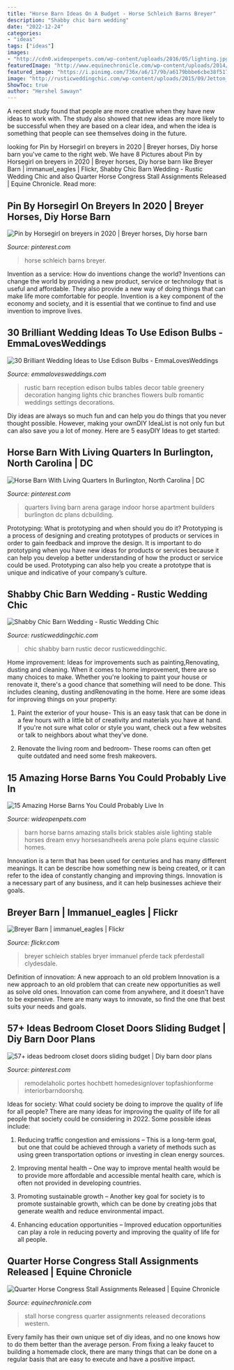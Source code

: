 ```yaml
---
title: "Horse Barn Ideas On A Budget - Horse Schleich Barns Breyer"
description: "Shabby chic barn wedding"
date: "2022-12-24"
categories:
- "ideas"
tags: ["ideas"]
images:
- "http://cdn0.wideopenpets.com/wp-content/uploads/2016/05/lighting.jpg"
featuredImage: "http://www.equinechronicle.com/wp-content/uploads/2014/09/IMG_8700.jpg"
featured_image: "https://i.pinimg.com/736x/a6/17/9b/a6179bbbe6cbe38f517bf78672ea1f91.jpg"
image: "http://rusticweddingchic.com/wp-content/uploads/2015/09/Jetton_Phelps_Tracy_Burch_Photography_Phelps49of130_low.jpg"
ShowToc: true
author: "Hershel Sawayn"
---
```



A recent study found that people are more creative when they have new ideas to work with. The study also showed that new ideas are more likely to be successful when they are based on a clear idea, and when the idea is something that people can see themselves doing in the future.

	

		
looking for Pin by Horsegirl on breyers in 2020 | Breyer horses, Diy horse barn you've came to the right web. We have 8 Pictures about Pin by Horsegirl on breyers in 2020 | Breyer horses, Diy horse barn like Breyer Barn | immanuel_eagles | Flickr, Shabby Chic Barn Wedding - Rustic Wedding Chic and also Quarter Horse Congress Stall Assignments Released | Equine Chronicle. Read more:
		
    
## Pin By Horsegirl On Breyers In 2020 | Breyer Horses, Diy Horse Barn

<img loading=lazy src="https://i.pinimg.com/736x/a6/17/9b/a6179bbbe6cbe38f517bf78672ea1f91.jpg" onerror="this.onerror=null;this.src='https://tse4.mm.bing.net/th?id=OIP.LjuPVBI9g-Nn00-oyr-WjAHaE4&amp;pid=15.1';" alt="Pin by Horsegirl on breyers in 2020 | Breyer horses, Diy horse barn">

_Source: pinterest.com_

>horse schleich barns breyer. 

	

Invention as a service: How do inventions change the world?
Inventions can change the world by providing a new product, service or technology that is useful and affordable. They also provide a new way of doing things that can make life more comfortable for people. Invention is a key component of the economy and society, and it is essential that we continue to find and use invention to improve lives.

    
## 30 Brilliant Wedding Ideas To Use Edison Bulbs - EmmaLovesWeddings

<img loading=lazy src="https://emmalovesweddings.com/wp-content/uploads/2017/10/chic-rustic-wedding-reception-ideas-with-greenery-and-edison-bulbs.jpg" onerror="this.onerror=null;this.src='https://tse4.mm.bing.net/th?id=OIP.ySuQRmLdPg0GETHehNx_swHaLH&amp;pid=15.1';" alt="30 Brilliant Wedding Ideas to Use Edison Bulbs - EmmaLovesWeddings">

_Source: emmalovesweddings.com_

>rustic barn reception edison bulbs tables decor table greenery decoration hanging lights chic branches flowers bulb romantic weddings settings decorations. 

	

Diy ideas are always so much fun and can help you do things that you never thought possible. However, making your ownDIY IdeaList is not only fun but can also save you a lot of money. Here are 5 easyDIY Ideas to get started: 

    
## Horse Barn With Living Quarters In Burlington, North Carolina | DC

<img loading=lazy src="https://i.pinimg.com/736x/66/40/53/6640534a552937bde0751c57d216b305--barn-with-living-quarters-indoor-arena.jpg" onerror="this.onerror=null;this.src='https://tse4.mm.bing.net/th?id=OIP.loruwHpXJfJ0GLXoFBdSLAHaE7&amp;pid=15.1';" alt="Horse Barn With Living Quarters In Burlington, North Carolina | DC">

_Source: pinterest.com_

>quarters living barn arena garage indoor horse apartment builders burlington dc plans dcbuilding. 

	

Prototyping: What is prototyping and when should you do it?
Prototyping is a process of designing and creating prototypes of products or services in order to gain feedback and improve the design. It is important to do prototyping when you have new ideas for products or services because it can help you develop a better understanding of how the product or service could be used. Prototyping can also help you create a prototype that is unique and indicative of your company’s culture.

    
## Shabby Chic Barn Wedding - Rustic Wedding Chic

<img loading=lazy src="http://rusticweddingchic.com/wp-content/uploads/2015/09/Jetton_Phelps_Tracy_Burch_Photography_Phelps49of130_low.jpg" onerror="this.onerror=null;this.src='https://tse3.mm.bing.net/th?id=OIP.NJjjkArcFbKwV2nI2hLUgwHaLH&amp;pid=15.1';" alt="Shabby Chic Barn Wedding - Rustic Wedding Chic">

_Source: rusticweddingchic.com_

>chic shabby barn rustic decor rusticweddingchic. 

	

Home improvement: Ideas for improvements such as painting,Renovating, dusting and cleaning.
When it comes to home improvement, there are so many choices to make. Whether you're looking to paint your house or renovate it, there's a good chance that something will need to be done. This includes cleaning, dusting andRenovating in the home. Here are some ideas for improving things on your property: 
1. Paint the exterior of your house- This is an easy task that can be done in a few hours with a little bit of creativity and materials you have at hand. If you're not sure what color or style you want, check out a few websites or talk to neighbors about what they've done. 

2. Renovate the living room and bedroom- These rooms can often get quite outdated and need some fresh makeovers.

    
## 15 Amazing Horse Barns You Could Probably Live In

<img loading=lazy src="http://cdn0.wideopenpets.com/wp-content/uploads/2016/05/lighting.jpg" onerror="this.onerror=null;this.src='https://tse2.mm.bing.net/th?id=OIP.5K2J0a33zf-J-iFkRISpNwHaJ4&amp;pid=15.1';" alt="15 Amazing Horse Barns You Could Probably Live In">

_Source: wideopenpets.com_

>barn horse barns amazing stalls brick stables aisle lighting stable horses dream envy horsesandheels arena pole plans equine classic homes. 

	

Innovation is a term that has been used for centuries and has many different meanings. It can be describe how something new is being created, or it can refer to the idea of constantly changing and improving things. Innovation is a necessary part of any business, and it can help businesses achieve their goals.

    
## Breyer Barn | Immanuel_eagles | Flickr

<img loading=lazy src="https://c2.staticflickr.com/2/1186/1389293200_545a523959_b.jpg" onerror="this.onerror=null;this.src='https://tse3.mm.bing.net/th?id=OIP.j-XDEyd_b_y5oog1m94DGgHaFj&amp;pid=15.1';" alt="Breyer Barn | immanuel_eagles | Flickr">

_Source: flickr.com_

>breyer schleich stables bryer immanuel pferde tack pferdestall clydesdale. 

	

Definition of innovation: A new approach to an old problem
Innovation is a new approach to an old problem that can create new opportunities as well as solve old ones. Innovation can come from anywhere, and it doesn't have to be expensive. There are many ways to innovate, so find the one that best suits your needs and goals.

    
## 57+ Ideas Bedroom Closet Doors Sliding Budget | Diy Barn Door Plans

<img loading=lazy src="https://i.pinimg.com/736x/5f/75/27/5f75275de66a6d426e1ac2043ea88a10.jpg" onerror="this.onerror=null;this.src='https://tse1.mm.bing.net/th?id=OIP.kon9ZaIm_hUxi3rlYZBHYAAAAA&amp;pid=15.1';" alt="57+ ideas bedroom closet doors sliding budget | Diy barn door plans">

_Source: pinterest.com_

>remodelaholic portes hochbett homedesignlover topfashionforme interiorbarndoorshq. 

	

Ideas for society: What could society be doing to improve the quality of life for all people?
There are many ideas for improving the quality of life for all people that society could be considering in 2022. Some possible ideas include: 
1. Reducing traffic congestion and emissions – This is a long-term goal, but one that could be achieved through a variety of methods such as using green transportation options or investing in clean energy sources. 

2. Improving mental health – One way to improve mental health would be to provide more affordable and accessible mental health care, which is often not provided in developing countries. 

3. Promoting sustainable growth – Another key goal for society is to promote sustainable growth, which can be done by creating jobs that generate wealth and reduce environmental impact. 

4. Enhancing education opportunities – Improved education opportunities can play a role in reducing poverty and improving the quality of life for all people. 


    
## Quarter Horse Congress Stall Assignments Released | Equine Chronicle

<img loading=lazy src="http://www.equinechronicle.com/wp-content/uploads/2014/09/IMG_8700.jpg" onerror="this.onerror=null;this.src='https://tse3.mm.bing.net/th?id=OIP.MpDKZc74zahaqpZZAXoRKAHaE7&amp;pid=15.1';" alt="Quarter Horse Congress Stall Assignments Released | Equine Chronicle">

_Source: equinechronicle.com_

>stall horse congress quarter assignments released decorations western. 

	

Every family has their own unique set of diy ideas, and no one knows how to do them better than the average person. From fixing a leaky faucet to building a homemade clock, there are many things that can be done on a regular basis that are easy to execute and have a positive impact.

